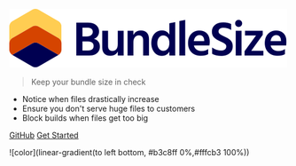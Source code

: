 <!-- _coverpage.md -->

![logo](_assets/logo-large.svg)

> Keep your bundle size in check

* Notice when files drastically increase
* Ensure you don't serve huge files to customers
* Block builds when files get too big

[GitHub](https://github.com/bundlesize/bundlesize)
[Get Started](#getting-started)

![color](linear-gradient(to left bottom, #b3c8ff 0%,#fffcb3 100%))
